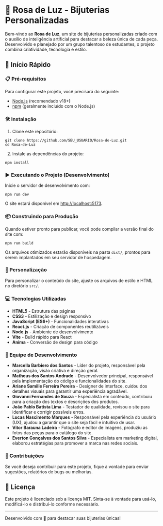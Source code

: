 # 💎 Rosa de Luz - Bijuterias Personalizadas

Bem-vindo ao **Rosa de Luz**, um site de bijuterias personalizadas criado com o auxílio de inteligência artificial para destacar a beleza única de cada peça. Desenvolvido e planejado por um grupo talentoso de estudantes, o projeto combina criatividade, tecnologia e estilo.

## 🚀 Início Rápido

### 📋 Pré-requisitos

Para configurar este projeto, você precisará do seguinte:

* [Node.js](https://nodejs.org/en/) (recomendado v18+)
* [npm](https://docs.npmjs.com/) (geralmente incluído com o Node.js)

### 🛠️ Instalação

1. Clone este repositório:

```
git clone https://github.com/SEU_USUARIO/Rosa-de-Luz.git
cd Rosa-de-Luz
```

2. Instale as dependências do projeto:

```
npm install
```

### ▶️ Executando o Projeto (Desenvolvimento)

Inicie o servidor de desenvolvimento com:

```
npm run dev
```

O site estará disponível em [http://localhost:5173](http://localhost:5173).

### 📦 Construindo para Produção

Quando estiver pronto para publicar, você pode compilar a versão final do site com:

```
npm run build
```

Os arquivos otimizados estarão disponíveis na pasta `dist/`, prontos para serem implantados em seu servidor de hospedagem.

### 📝 Personalização

Para personalizar o conteúdo do site, ajuste os arquivos de estilo e HTML no diretório `src/`.

### 💻 Tecnologias Utilizadas

* **HTML5** - Estrutura das páginas
* **CSS3** - Estilização e design responsivo
* **JavaScript (ES6+)** - Funcionalidades interativas
* **React.js** - Criação de componentes reutilizáveis
* **Node.js** - Ambiente de desenvolvimento
* **Vite** - Build rápido para React
* **Anima** - Conversão de design para código

### 👥 Equipe de Desenvolvimento

* **Marcella Barbiero dos Santos** - Líder do projeto, responsável pela organização, visão criativa e direção geral.
* **Matheus dos Santos Andrade** - Desenvolvedor principal, responsável pela implementação do código e funcionalidades do site.
* **Ariane Samille Ferreira Pereira** - Designer de interface, cuidou dos detalhes visuais para garantir uma experiência agradável.
* **Giovanni Fernandes de Souza** - Especialista em conteúdo, contribuiu para a criação dos textos e descrições dos produtos.
* **João Pablo Batista Lima** - Testador de qualidade, revisou o site para identificar e corrigir possíveis erros.
* **Lucas Nascimento Marques** - Responsável pela experiência do usuário (UX), ajudou a garantir que o site seja fácil e intuitivo de usar.
* **Vitor Barauna Ladeira** - Fotógrafo e editor de imagens, produziu as fotos das peças para o catálogo do site.
* **Everton Gonçalves dos Santos Silva** - Especialista em marketing digital, elaborou estratégias para promover a marca nas redes sociais.

### 🤝 Contribuições

Se você deseja contribuir para este projeto, fique à vontade para enviar sugestões, relatórios de bugs ou melhorias.

## 📄 Licença

Este projeto é licenciado sob a licença MIT. Sinta-se à vontade para usá-lo, modificá-lo e distribuí-lo conforme necessário.

---

Desenvolvido com 💖 para destacar suas bijuterias únicas!
